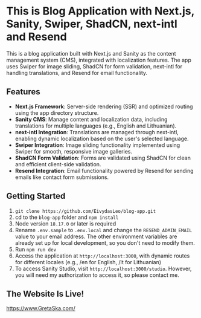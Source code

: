 # This is Blog Application with Next.js, Sanity, Swiper, ShadCN, next-intl and Resend

This is a blog application built with Next.js and Sanity as the content management system (CMS), integrated with localization features. The app uses Swiper for image sliding, ShadCN for form validation, next-intl for handling translations, and Resend for email functionality.

## Features

-   **Next.js Framework**: Server-side rendering (SSR) and optimized routing using the app directory structure.
-   **Sanity CMS**: Manage content and localization data, including translations for multiple languages (e.g., English and Lithuanian).
-   **next-intl Integration**: Translations are managed through next-intl, enabling dynamic localization based on the user's selected language.
-   **Swiper Integration**: Image sliding functionality implemented using Swiper for smooth, responsive image galleries.
-   **ShadCN Form Validation**: Forms are validated using ShadCN for clean and efficient client-side validation.
-   **Resend Integration**: Email functionality powered by Resend for sending emails like contact form submissions.

## Getting Started

1. `git clone https://github.com/EivydasLeo/blog-app.git`
2. cd to the `blog-app` folder and `npm install`
3. Node version `18.17.0` or later is required
4. Rename `.env.sample` to `.env.local` and change the `RESEND_ADMIN_EMAIL` value to your email address. The other environment variables are already set up for local development, so you don't need to modify them.
5. Run `npm run dev`
6. Access the application at `http://localhost:3000`, with dynamic routes for different locales (e.g., /en for English, /lt for Lithuanian)
7. To access Sanity Studio, visit `http://localhost:3000/studio`. However, you will need my authorization to access it, so please contact me.

## The Website Is Live!

https://www.GretaSka.com/
